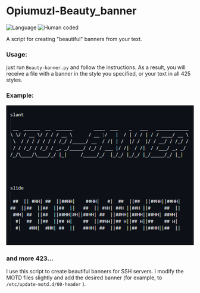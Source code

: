 # Opiumuzl-Beauty_banner

![Language](https://img.shields.io/github/languages/top/Opiumuzl/Opiumuzl-Beauty_banner)
![Human coded](https://img.shields.io/badge/human-coded-green?logo=data:image/svg+xml;base64,PHN2ZyB4bWxucz0iaHR0cDovL3d3dy53My5vcmcvMjAwMC9zdmciIHdpZHRoPSIyNCIgaGVpZ2h0PSIyNCIgdmlld0JveD0iMCAwIDI0IDI0IiBmaWxsPSJub25lIiBzdHJva2U9IiNmZmZmZmYiIHN0cm9rZS13aWR0aD0iMiIgc3Ryb2tlLWxpbmVjYXA9InJvdW5kIiBzdHJva2UtbGluZWpvaW49InJvdW5kIiBjbGFzcz0ibHVjaWRlIGx1Y2lkZS1wZXJzb24tc3RhbmRpbmctaWNvbiBsdWNpZGUtcGVyc29uLXN0YW5kaW5nIj48Y2lyY2xlIGN4PSIxMiIgY3k9IjUiIHI9IjEiLz48cGF0aCBkPSJtOSAyMCAzLTYgMyA2Ii8+PHBhdGggZD0ibTYgOCA2IDIgNi0yIi8+PHBhdGggZD0iTTEyIDEwdjQiLz48L3N2Zz4=)


A script for creating "beautiful" banners from your text.

### Usage:
just run `Beauty-banner.py` and follow the instructions.
As a result, you will receive a file with a banner in the style you specified, or your text in all 425 styles.

### Example:
![Example_1](image/Example_1.png)

### and more 423...

I use this script to create beautiful banners for SSH servers.
I modify the MOTD files slightly and add the desired banner (for example, to `/etc/update-motd.d/00-header` ).